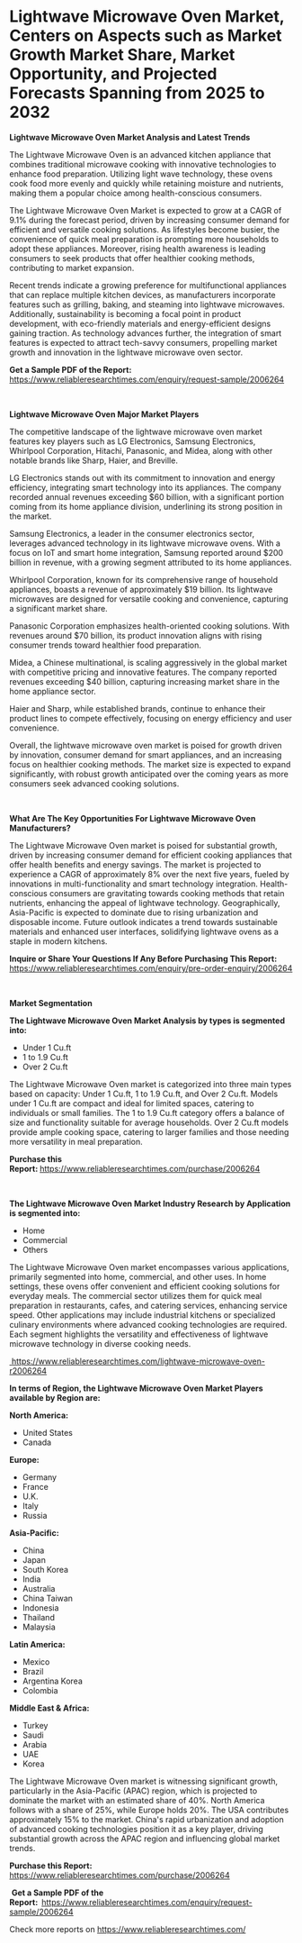 <p><h1>Lightwave Microwave Oven Market, Centers on Aspects such as Market Growth Market Share, Market Opportunity, and Projected Forecasts Spanning from 2025 to 2032</h1></p><p><strong>Lightwave Microwave Oven Market Analysis and Latest Trends</strong></p>
<p><p>The Lightwave Microwave Oven is an advanced kitchen appliance that combines traditional microwave cooking with innovative technologies to enhance food preparation. Utilizing light wave technology, these ovens cook food more evenly and quickly while retaining moisture and nutrients, making them a popular choice among health-conscious consumers. </p><p>The Lightwave Microwave Oven Market is expected to grow at a CAGR of 9.1% during the forecast period, driven by increasing consumer demand for efficient and versatile cooking solutions. As lifestyles become busier, the convenience of quick meal preparation is prompting more households to adopt these appliances. Moreover, rising health awareness is leading consumers to seek products that offer healthier cooking methods, contributing to market expansion.</p><p>Recent trends indicate a growing preference for multifunctional appliances that can replace multiple kitchen devices, as manufacturers incorporate features such as grilling, baking, and steaming into lightwave microwaves. Additionally, sustainability is becoming a focal point in product development, with eco-friendly materials and energy-efficient designs gaining traction. As technology advances further, the integration of smart features is expected to attract tech-savvy consumers, propelling market growth and innovation in the lightwave microwave oven sector.</p></p>
<p><strong>Get a Sample PDF of the Report:&nbsp;</strong> <a href="https://www.reliableresearchtimes.com/enquiry/request-sample/2006264?utm_campaign=2719&utm_medium=2&utm_source=Github&utm_content=ia&utm_term=05042025&utm_id=lightwave-microwave-oven">https://www.reliableresearchtimes.com/enquiry/request-sample/2006264</a></p>
<p>&nbsp;</p>
<p><strong>Lightwave Microwave Oven Major Market Players</strong></p>
<p><p>The competitive landscape of the lightwave microwave oven market features key players such as LG Electronics, Samsung Electronics, Whirlpool Corporation, Hitachi, Panasonic, and Midea, along with other notable brands like Sharp, Haier, and Breville. </p><p>LG Electronics stands out with its commitment to innovation and energy efficiency, integrating smart technology into its appliances. The company recorded annual revenues exceeding $60 billion, with a significant portion coming from its home appliance division, underlining its strong position in the market.</p><p>Samsung Electronics, a leader in the consumer electronics sector, leverages advanced technology in its lightwave microwave ovens. With a focus on IoT and smart home integration, Samsung reported around $200 billion in revenue, with a growing segment attributed to its home appliances.</p><p>Whirlpool Corporation, known for its comprehensive range of household appliances, boasts a revenue of approximately $19 billion. Its lightwave microwaves are designed for versatile cooking and convenience, capturing a significant market share.</p><p>Panasonic Corporation emphasizes health-oriented cooking solutions. With revenues around $70 billion, its product innovation aligns with rising consumer trends toward healthier food preparation.</p><p>Midea, a Chinese multinational, is scaling aggressively in the global market with competitive pricing and innovative features. The company reported revenues exceeding $40 billion, capturing increasing market share in the home appliance sector.</p><p>Haier and Sharp, while established brands, continue to enhance their product lines to compete effectively, focusing on energy efficiency and user convenience.</p><p>Overall, the lightwave microwave oven market is poised for growth driven by innovation, consumer demand for smart appliances, and an increasing focus on healthier cooking methods. The market size is expected to expand significantly, with robust growth anticipated over the coming years as more consumers seek advanced cooking solutions.</p></p>
<p>&nbsp;</p>
<p><strong>What Are The Key Opportunities For Lightwave Microwave Oven Manufacturers?</strong></p>
<p><p>The Lightwave Microwave Oven market is poised for substantial growth, driven by increasing consumer demand for efficient cooking appliances that offer health benefits and energy savings. The market is projected to experience a CAGR of approximately 8% over the next five years, fueled by innovations in multi-functionality and smart technology integration. Health-conscious consumers are gravitating towards cooking methods that retain nutrients, enhancing the appeal of lightwave technology. Geographically, Asia-Pacific is expected to dominate due to rising urbanization and disposable income. Future outlook indicates a trend towards sustainable materials and enhanced user interfaces, solidifying lightwave ovens as a staple in modern kitchens.</p></p>
<p><strong>Inquire or Share Your Questions If Any Before Purchasing This Report:</strong> <a href="https://www.reliableresearchtimes.com/enquiry/pre-order-enquiry/2006264?utm_campaign=2719&utm_medium=2&utm_source=Github&utm_content=ia&utm_term=05042025&utm_id=lightwave-microwave-oven">https://www.reliableresearchtimes.com/enquiry/pre-order-enquiry/2006264</a></p>
<p>&nbsp;</p>
<p><strong>Market Segmentation</strong></p>
<p><strong>The Lightwave Microwave Oven Market Analysis by types is segmented into:</strong></p>
<p><ul><li>Under 1 Cu.ft</li><li>1 to 1.9 Cu.ft</li><li>Over 2 Cu.ft</li></ul></p>
<p><p>The Lightwave Microwave Oven market is categorized into three main types based on capacity: Under 1 Cu.ft, 1 to 1.9 Cu.ft, and Over 2 Cu.ft. Models under 1 Cu.ft are compact and ideal for limited spaces, catering to individuals or small families. The 1 to 1.9 Cu.ft category offers a balance of size and functionality suitable for average households. Over 2 Cu.ft models provide ample cooking space, catering to larger families and those needing more versatility in meal preparation.</p></p>
<p><strong>Purchase this Report:&nbsp;</strong><a href="https://www.reliableresearchtimes.com/purchase/2006264?utm_campaign=2719&utm_medium=2&utm_source=Github&utm_content=ia&utm_term=05042025&utm_id=lightwave-microwave-oven">https://www.reliableresearchtimes.com/purchase/2006264</a></p>
<p>&nbsp;</p>
<p><strong>The Lightwave Microwave Oven Market Industry Research by Application is segmented into:</strong></p>
<p><ul><li>Home</li><li>Commercial</li><li>Others</li></ul></p>
<p><p>The Lightwave Microwave Oven market encompasses various applications, primarily segmented into home, commercial, and other uses. In home settings, these ovens offer convenient and efficient cooking solutions for everyday meals. The commercial sector utilizes them for quick meal preparation in restaurants, cafes, and catering services, enhancing service speed. Other applications may include industrial kitchens or specialized culinary environments where advanced cooking technologies are required. Each segment highlights the versatility and effectiveness of lightwave microwave technology in diverse cooking needs.</p></p>
<p><a href="https://www.reliableresearchtimes.com/lightwave-microwave-oven-r2006264?utm_campaign=2719&utm_medium=2&utm_source=Github&utm_content=ia&utm_term=05042025&utm_id=lightwave-microwave-oven">&nbsp;https://www.reliableresearchtimes.com/lightwave-microwave-oven-r2006264</a></p>
<p><strong>In terms of Region, the Lightwave Microwave Oven Market Players available by Region are:</strong></p>
<p>
    <p> <strong> North America: </strong>
        <ul>
            <li>United States</li>
            <li>Canada</li>
        </ul>
        </p> 
    <p> <strong> Europe: </strong>
        <ul>
            <li>Germany</li>
            <li>France</li>
            <li>U.K.</li>
            <li>Italy</li>
            <li>Russia</li>
        </ul>
        </p> 
    <p> <strong> Asia-Pacific: </strong>
        <ul>
            <li>China</li>
            <li>Japan</li>
            <li>South Korea</li>
            <li>India</li>
            <li>Australia</li>
            <li>China Taiwan</li>
            <li>Indonesia</li>
            <li>Thailand</li>
            <li>Malaysia</li>
        </ul>
        </p> 
    <p> <strong> Latin America: </strong>
        <ul>
            <li>Mexico</li>
            <li>Brazil</li>
            <li>Argentina Korea</li>
            <li>Colombia</li>
        </ul>
        </p> 
    <p> <strong> Middle East & Africa: </strong>
        <ul>
            <li>Turkey</li>
            <li>Saudi</li>
            <li>Arabia</li>
            <li>UAE</li>
            <li>Korea</li>
        </ul>
    </p>
    </p>
<p><p>The Lightwave Microwave Oven market is witnessing significant growth, particularly in the Asia-Pacific (APAC) region, which is projected to dominate the market with an estimated share of 40%. North America follows with a share of 25%, while Europe holds 20%. The USA contributes approximately 15% to the market. China's rapid urbanization and adoption of advanced cooking technologies position it as a key player, driving substantial growth across the APAC region and influencing global market trends.</p></p>
<p><strong>Purchase this Report: </strong><a href="https://www.reliableresearchtimes.com/purchase/2006264?utm_campaign=2719&utm_medium=2&utm_source=Github&utm_content=ia&utm_term=05042025&utm_id=lightwave-microwave-oven">https://www.reliableresearchtimes.com/purchase/2006264</a></p>
<p>&nbsp;<strong>Get a Sample PDF of the Report:&nbsp;&nbsp;</strong><a href="https://www.reliableresearchtimes.com/enquiry/request-sample/2006264?utm_campaign=2719&utm_medium=2&utm_source=Github&utm_content=ia&utm_term=05042025&utm_id=lightwave-microwave-oven">https://www.reliableresearchtimes.com/enquiry/request-sample/2006264</a></p>
<p><strong></strong></p>
<p>Check more reports on <a href="https://www.reliableresearchtimes.com/?utm_campaign=2719&utm_medium=2&utm_source=Github&utm_content=ia&utm_term=05042025&utm_id=lightwave-microwave-oven">https://www.reliableresearchtimes.com/</a></p>